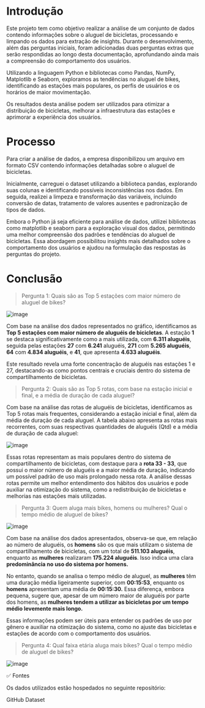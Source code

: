 # Introdução
Este projeto tem como objetivo realizar a análise de um conjunto de dados contendo informações sobre o aluguel de bicicletas, processando e limpando os dados para extração de insights. Durante o desenvolvimento, além das perguntas iniciais, foram adicionadas duas perguntas extras que serão respondidas ao longo desta documentação, aprofundando ainda mais a compreensão do comportamento dos usuários.

Utilizando a linguagem Python e bibliotecas como Pandas, NumPy, Matplotlib e Seaborn, exploramos as tendências no aluguel de bikes, identificando as estações mais populares, os perfis de usuários e os horários de maior movimentação.

Os resultados desta análise podem ser utilizados para otimizar a distribuição de bicicletas, melhorar a infraestrutura das estações e aprimorar a experiência dos usuários.

# Processo
Para criar a análise de dados, a empresa disponibilizou um arquivo em formato CSV contendo informações detalhadas sobre o aluguel de bicicletas.

Inicialmente, carreguei o dataset utilizando a biblioteca pandas, explorando suas colunas e identificando possíveis inconsistências nos dados. Em seguida, realizei a limpeza e transformação das variáveis, incluindo conversão de datas, tratamento de valores ausentes e padronização de tipos de dados.

Embora o Python já seja eficiente para análise de dados, utilizei bibliotecas como matplotlib e seaborn para a exploração visual dos dados, permitindo uma melhor compreensão dos padrões e tendências do aluguel de bicicletas. Essa abordagem possibilitou insights mais detalhados sobre o comportamento dos usuários e ajudou na formulação das respostas às perguntas do projeto.

# Conclusão

> Pergunta 1: Quais são as Top 5 estações com maior número de aluguel de bikes?

![image](https://github.com/user-attachments/assets/dcf2916a-b7bf-44e9-b8a9-db77d2541ee6)

Com base na análise dos dados representados no gráfico, identificamos as **Top 5 estações com maior número de aluguéis de bicicletas**. A estação **1** se destaca significativamente como a mais utilizada, com **6.311 aluguéis**, seguida pelas estações **27** com **6.241** aluguéis, **271** com **5.265 aluguéis**, **64** com **4.834 aluguéis**, e **41**, que apresenta **4.633 aluguéis**.

Este resultado revela uma forte concentração de aluguéis nas estações 1 e 27, destacando-as como pontos centrais e cruciais dentro do sistema de compartilhamento de bicicletas.

> Pergunta 2: Quais são as Top 5 rotas, com base na estação inicial e final, e a média de duração de cada aluguel?

Com base na análise das rotas de aluguéis de bicicletas, identificamos as Top 5 rotas mais frequentes, considerando a estação inicial e final, além da média de duração de cada aluguel. A tabela abaixo apresenta as rotas mais recorrentes, com suas respectivas quantidades de aluguéis (Qtd) e a média de duração de cada aluguel:

![image](https://github.com/user-attachments/assets/c5162ffb-2acb-42ad-b368-50d34437c8de)

Essas rotas representam as mais populares dentro do sistema de compartilhamento de bicicletas, com destaque para a **rota 33 - 33**, que possui o maior número de aluguéis e a maior média de duração, indicando um possível padrão de uso mais prolongado nessa rota. A análise dessas rotas permite um melhor entendimento dos hábitos dos usuários e pode auxiliar na otimização do sistema, como a redistribuição de bicicletas e melhorias nas estações mais utilizadas.

> Pergunta 3: Quem aluga mais bikes, homens ou mulheres? Qual o tempo médio de aluguel de bikes?

![image](https://github.com/user-attachments/assets/ac838f75-98be-4dfb-ba51-fc7d833728f8)

Com base na análise dos dados apresentados, observa-se que, em relação ao número de aluguéis, os **homens** são os que mais utilizam o sistema de compartilhamento de bicicletas, com um total de **511.103 aluguéis**, enquanto as **mulheres** realizaram **175.224 aluguéis**. Isso indica uma clara **predominância no uso do sistema por homens.**

No entanto, quando se analisa o tempo médio de aluguel, as **mulheres** têm uma duração média ligeiramente superior, com **00:15:53**, enquanto os **homens** apresentam uma média de **00:15:30.** Essa diferença, embora pequena, sugere que, apesar de um número maior de aluguéis por parte dos homens, as **mulheres tendem a utilizar as bicicletas por um tempo médio levemente mais longo.**

Essas informações podem ser úteis para entender os padrões de uso por gênero e auxiliar na otimização do sistema, como no ajuste das bicicletas e estações de acordo com o comportamento dos usuários.

> Pergunta 4: Qual faixa etária aluga mais bikes? Qual o tempo médio de aluguel de bikes?

![image](https://github.com/user-attachments/assets/43cd5467-ee7c-464c-9de3-ee68c17582a1)




✅ Fontes

Os dados utilizados estão hospedados no seguinte repositório:

GitHub Dataset
